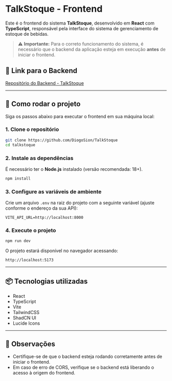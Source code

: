 # TalkStoque - Frontend

Este é o frontend do sistema **TalkStoque**, desenvolvido em **React** com **TypeScript**, responsável pela interface do sistema de gerenciamento de estoque de bebidas.

> ⚠️ **Importante:** Para o correto funcionamento do sistema, é necessário que o backend da aplicação esteja em execução **antes** de iniciar o frontend.

## 🔗 Link para o Backend
[Repositório do Backend - TalkStoque](https://github.com/DiogoSion/TalkStoque_API)

---

## 🚀 Como rodar o projeto

Siga os passos abaixo para executar o frontend em sua máquina local:

### 1. Clone o repositório

```bash
git clone https://github.com/DiogoSion/TalkStoque
cd talkstoque
```

### 2. Instale as dependências

É necessário ter o **Node.js** instalado (versão recomendada: 18+).

```bash
npm install
```

### 3. Configure as variáveis de ambiente

Crie um arquivo `.env` na raiz do projeto com a seguinte variável (ajuste conforme o endereço da sua API):

```env
VITE_API_URL=http://localhost:8000
```

### 4. Execute o projeto

```bash
npm run dev
```

O projeto estará disponível no navegador acessando:

```
http://localhost:5173
```

---

## 📦 Tecnologias utilizadas

- React
- TypeScript
- Vite
- TailwindCSS
- ShadCN UI
- Lucide Icons

---

## 📌 Observações

- Certifique-se de que o backend esteja rodando corretamente antes de iniciar o frontend.
- Em caso de erro de CORS, verifique se o backend está liberando o acesso à origem do frontend.